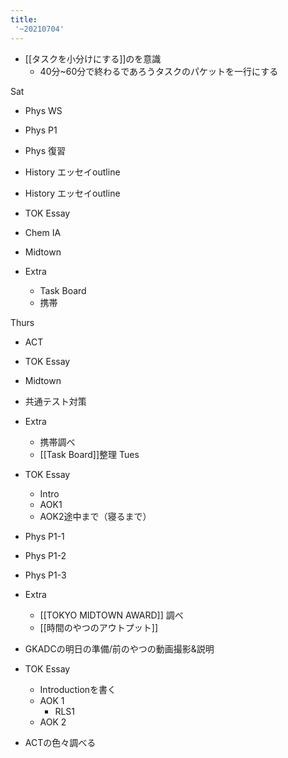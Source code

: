 ```yaml
---
title:
 '~20210704'
---
```


- [[タスクを小分けにする]]のを意識
    - 40分~60分で終わるであろうタスクのパケットを一行にする

Sat
- Phys WS
- Phys P1
- Phys 復習
- History エッセイoutline
- History エッセイoutline
- TOK Essay
- Chem IA
- Midtown

- Extra
    - Task Board
    - 携帯

Thurs
- ACT
- TOK Essay
- Midtown
- 共通テスト対策
- Extra
    - 携帯調べ
    - [[Task Board]]整理
Tues
- TOK Essay
    - Intro
    - AOK1
    - AOK2途中まで（寝るまで）
- Phys P1-1
- Phys P1-2
- Phys P1-3
- Extra
    - [[TOKYO MIDTOWN AWARD]] 調べ
    - [[時間のやつのアウトプット]]

- GKADCの明日の準備/前のやつの動画撮影&説明
- TOK Essay
    - Introductionを書く
    - AOK 1
        - RLS1
    - AOK 2

- ACTの色々調べる
